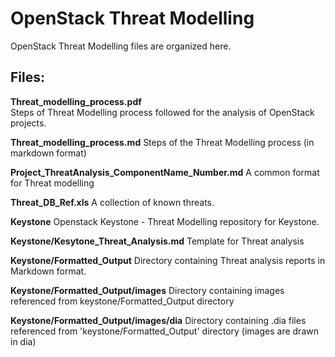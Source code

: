 OpenStack Threat Modelling
==========================

OpenStack Threat Modelling files are organized here.

Files:
------- 

**Threat_modelling_process.pdf**    
       Steps of Threat Modelling process followed for the 
       analysis of OpenStack projects.
       
       
**Threat_modelling_process.md**
       Steps of the Threat Modelling process (in markdown format)


**Project_ThreatAnalysis_ComponentName_Number.md**
       A common format for Threat modelling 


**Threat_DB_Ref.xls**
       A collection of known threats.




**Keystone**
       Openstack Keystone - Threat Modelling repository for Keystone. 


**Keystone/Kesytone_Threat_Analysis.md**
        Template for Threat analysis


**Keystone/Formatted_Output**
       Directory containing Threat analysis reports in Markdown format.
      
       
**Keystone/Formatted_Output/images**
       Directory containing images referenced from keystone/Formatted_Output directory


**Keystone/Formatted_Output/images/dia** 
       Directory containing .dia files referenced from 'keystone/Formatted_Output' directory
       (images are drawn in dia)
